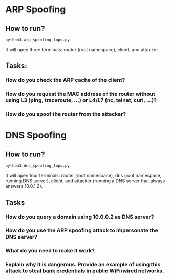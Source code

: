 # ARP Spoofing

## How to run?

```
python3 arp_spoofing_topo.py
```

It will open three terminals: router (root namespace), client, and attacker.

## Tasks:

### How do you check the ARP cache of the client?

### How do you request the MAC address of the router without using L3 (ping, traceroute, ...) or L4/L7 (nc, telnet, curl, ...)?

### How do you spoof the router from the attacker?

# DNS Spoofing

## How to run?

```
python3 dns_spoofing_topo.py
```

It will open four terminals: router (root namespace), dns (root namespace, running DNS server), client, and attacker (running a DNS server that always answers 10.0.1.2).

## Tasks

### How do you query a domain using 10.0.0.2 as DNS server?

### How do you use the ARP spoofing attack to impersonate the DNS server?

### What do you need to make it work?

### Explain why it is dangerous. Provide an example of using this attack to steal bank credentials in public WiFi/wired networks.

